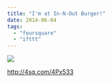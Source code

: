 ```yaml
---
title: "I'm at In-N-Out Burger!"
date: 2014-06-04
tags: 
  - "foursquare"
  - "ifttt"
---
```


![](images/KvcSKr)  
  
http://4sq.com/4Px533
